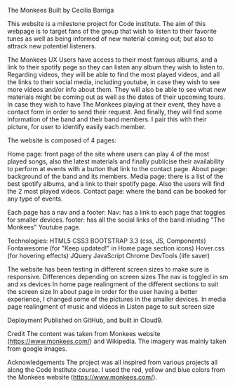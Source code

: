 The Monkees
Built by Cecilia Barriga

This website is a milestone project for Code institute. The aim of this webpage is to target fans of the group that wish to listen to their favorite tunes as well as being informed of new material coming out; but also to attrack new potentiel listeners.

The Monkees
UX
Users have access to their most famous albums, and a link to their spotify page so they can listen any album they wish to listen to. Regarding videos, they will be able to find the most played videos, and all the links to their social media, including youtube, in case they wish to see more videos and/or info about them.
They will also be able to see what new materials might be coming out as well as the dates of their upcoming tours. 
In case they wish to have The Monkees playing at their event, they have a contact form in order to send their request.
And finally, they will find some information of the band and their band members. I pair this with their picture, for user to identify easily each member.

The website is composed of 4 pages:

Home page: front page of the site where users can play 4 of the most played songs, also the latest materials and finally publicise their availability to perform at events with a button that link to the contact page.
About page: background of the band and its members.
Media page: there is a list of the best spotify albums, and a link to their spotify page. Also the users will find the 2 most played videos.
Contact page: where the band can be booked for any type of events.

Each page has a nav and a footer:
Nav: has a link to each page that toggles for smaller devices.
footer: has all the social links of the band inluding "The Monkees" Youtube page.

Technologies:
HTML5
CSS3
BOOTSTRAP 3.3 (css, JS, Components)
Fontawesome (for "Keep updated!" in Home page section icons)
Hover.css (for hovering effects)
JQuery
JavaScript
Chrome DevTools (life saver)


The website has been testing in different screen sizes to make sure is responsive. 
Differences depending on screen sizes
The nav is toggled in sm and xs devices
In home page realingment of the different sections to suit the screen size
In about page in order for the user having a better experience, I changed some of the pictures in the smaller devices.
In media page realingment of music and videos in Listen page to suit screen size


Deployment
Published on GitHub, and built in Cloud9.

Credit
The content was taken from Monkees website (https://www.monkees.com/) and Wikipedia.
The imagery was mainly taken from google images.

Acknowledgements
The project was all inspired from various projects all along the Code Institute course.
I used the red, yellow and blue colors from the Monkees website (https://www.monkees.com/).
